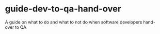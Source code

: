 # guide-dev-to-qa-hand-over
A guide on what to do and what to not do when software developers hand-over to QA.

